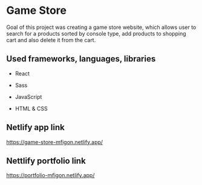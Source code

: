# Game Store

Goal of this project was creating a game store website, which allows user to search for a products sorted by console type, add products to shopping cart and also delete it from the cart.

## Used frameworks, languages, libraries

* React

* Sass

* JavaScript

* HTML & CSS

## Netlify app link 

https://game-store-mfigon.netlify.app/

## Nettlify portfolio link

https://portfolio-mfigon.netlify.app/



